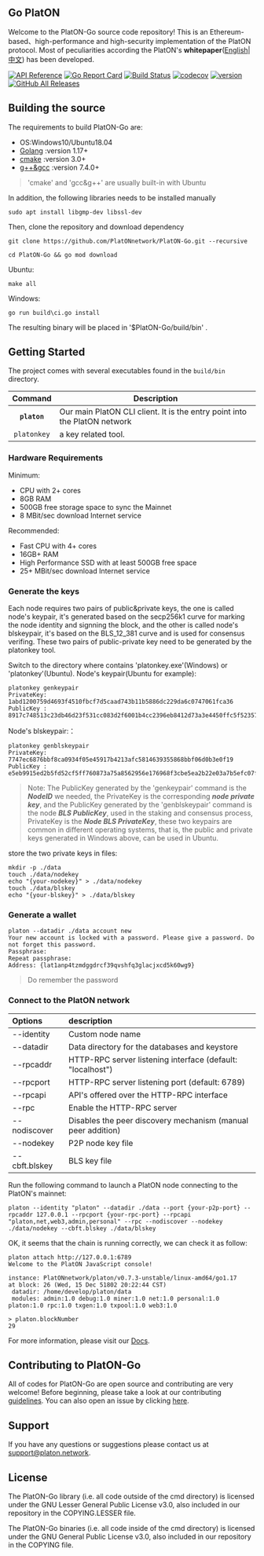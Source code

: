 ## Go PlatON

Welcome to the PlatON-Go source code repository! This is an Ethereum-based、high-performance and high-security implementation of the PlatON protocol.
Most of peculiarities according the PlatON's **whitepaper**([English](https://www.platon.network/pdf/en/PlatON_A_High-Efficiency_Trustless_Computing_Network_Whitepaper_EN.pdf)|[中文](https://www.platon.network/pdf/zh/PlatON_A_High-Efficiency_Trustless_Computing_Network_Whitepaper_ZH.pdf)) has been developed.

[![API Reference](
https://camo.githubusercontent.com/915b7be44ada53c290eb157634330494ebe3e30a/68747470733a2f2f676f646f632e6f72672f6769746875622e636f6d2f676f6c616e672f6764646f3f7374617475732e737667
)](https://pkg.go.dev/github.com/PlatONnetwork/PlatON-Go?tab=doc)
[![Go Report Card](https://goreportcard.com/badge/github.com/PlatONnetwork/PlatON-Go)](https://goreportcard.com/report/github.com/PlatONnetwork/PlatON-Go)
[![Build Status](https://github.com/PlatONnetwork/PlatON-Go/workflows/unittest/badge.svg)](https://github.com/PlatONnetwork/PlatON-Go/actions)
[![codecov](https://codecov.io/gh/PlatONnetwork/PlatON-Go/branch/feature-mainnet-launch/graph/badge.svg)](https://codecov.io/gh/PlatONnetwork/PlatON-Go)
[![version](https://img.shields.io/github/v/tag/PlatONnetwork/PlatON-Go)](https://github.com/PlatONnetwork/PlatON-Go/releases/latest)
[![GitHub All Releases](https://img.shields.io/github/downloads/PlatONnetwork/PlatON-Go/total.svg)](https://github.com/PlatONnetwork/PlatON-Go)

## Building the source
The requirements to build PlatON-Go are:

- OS:Windows10/Ubuntu18.04
- [Golang](https://golang.org/doc/install) :version 1.17+
- [cmake](https://cmake.org/) :version 3.0+
- [g++&gcc](http://gcc.gnu.org/) :version 7.4.0+
> 'cmake' and 'gcc&g++' are usually built-in with Ubuntu

In addition, the following libraries needs to be installed manually

```
sudo apt install libgmp-dev libssl-dev
```
Then, clone the repository and download dependency

```
git clone https://github.com/PlatONnetwork/PlatON-Go.git --recursive

cd PlatON-Go && go mod download
```

Ubuntu:

```
make all
```

Windows:

```
go run build\ci.go install 
```

The resulting binary will be placed in '$PlatON-Go/build/bin' .

## Getting Started

The project comes with several executables found in the `build/bin` directory.

| Command    | Description |
|:----------:|-------------|
| **`platon`** | Our main PlatON CLI client. It is the entry point into the PlatON network |
| `platonkey`    | a key related tool. |

### Hardware Requirements

Minimum:

* CPU with 2+ cores
* 8GB RAM
* 500GB free storage space to sync the Mainnet
* 8 MBit/sec download Internet service

Recommended:

* Fast CPU with 4+ cores
* 16GB+ RAM
* High Performance SSD with at least 500GB free space
* 25+ MBit/sec download Internet service

### Generate the keys

Each node requires two pairs of public&private keys, the one is called node's keypair, it's generated based on the secp256k1 curve for marking the node identity and signning the block, and the other is called node's blskeypair, it's based on the BLS_12_381 curve and is used for consensus verifing. These two pairs of public-private key need to be generated by the platonkey tool.

Switch to the directory where contains 'platonkey.exe'(Windows) or 'platonkey'(Ubuntu).
Node's keypair(Ubuntu for example):

```
platonkey genkeypair
PrivateKey:  1abd1200759d4693f4510fbcf7d5caad743b11b5886dc229da6c0747061fca36
PublicKey :  8917c748513c23db46d23f531cc083d2f6001b4cc2396eb8412d73a3e4450ffc5f5235757abf9873de469498d8cf45f5bb42c215da79d59940e17fcb22dfc127
```
Node's blskeypair:：

```
platonkey genblskeypair
PrivateKey:  7747ec6876bbf8ca0934f05e45917b4213afc5814639355868bbf06d0b3e0f19
PublicKey :  e5eb9915ed2b5fd52cf5ff760873a75a8562956e176968f3cbe5ea2b22e03a7b5efc07fdd5ad66d433b404cb880b560bed6295fa79f8fa649588be02231de2e70a782751dc28dbf516b7bb5d52053b5cdf985d8961a5baafa467e8dda55fe981
```

> Note: The PublicKey generated by the 'genkeypair' command is the ***NodeID*** we needed, the PrivateKey is the corresponding ***node private key***, and the PublicKey generated by the 'genblskeypair' command is the node ***BLS PublicKey***, used in the staking and consensus process, PrivateKey is the ***Node BLS PrivateKey***, these two keypairs are common in different operating systems, that is, the public and private keys generated in Windows above, can be used in Ubuntu.

store the two private keys in files:

```
mkdir -p ./data
touch ./data/nodekey 
echo "{your-nodekey}" > ./data/nodekey
touch ./data/blskey
echo "{your-blskey}" > ./data/blskey
```

### Generate a wallet

```
platon --datadir ./data account new
Your new account is locked with a password. Please give a password. Do not forget this password.
Passphrase:
Repeat passphrase:
Address: {lat1anp4tzmdggdrcf39qvshfq3glacjxcd5k60wg9}
```

> Do remember the password

### Connect to the PlatON network

| Options | description |
| :------------ | :------------ |
| --identity | Custom node name |
| --datadir  | Data directory for the databases and keystore |
| --rpcaddr  | HTTP-RPC server listening interface (default: "localhost") |
| --rpcport  | HTTP-RPC server listening port (default: 6789) |
| --rpcapi   | API's offered over the HTTP-RPC interface |
| --rpc      | Enable the HTTP-RPC server |
| --nodiscover | Disables the peer discovery mechanism (manual peer addition) |
| --nodekey | P2P node key file |
| --cbft.blskey | BLS key file |

Run the following command to launch a PlatON node connecting to the PlatON's mainnet:

```
platon --identity "platon" --datadir ./data --port {your-p2p-port} --rpcaddr 127.0.0.1 --rpcport {your-rpc-port} --rpcapi "platon,net,web3,admin,personal" --rpc --nodiscover --nodekey ./data/nodekey --cbft.blskey ./data/blskey
```

OK, it seems that the chain is running correctly, we can check it as follow:

```
platon attach http://127.0.0.1:6789
Welcome to the PlatON JavaScript console!

instance: PlatONnetwork/platon/v0.7.3-unstable/linux-amd64/go1.17
at block: 26 (Wed, 15 Dec 51802 20:22:44 CST)
 datadir: /home/develop/platon/data
 modules: admin:1.0 debug:1.0 miner:1.0 net:1.0 personal:1.0 platon:1.0 rpc:1.0 txgen:1.0 txpool:1.0 web3:1.0

> platon.blockNumber
29
```

For more information, please visit our [Docs](https://devdocs.platon.network/docs/en/).

## Contributing to PlatON-Go

All of codes for PlatON-Go are open source and contributing are very welcome! Before beginning, please take a look at our contributing [guidelines](https://github.com/PlatONnetwork/PlatON-Go/blob/develop/.github/CONTRIBUTING.md). You can also open an issue by clicking [here](https://github.com/PlatONnetwork/PlatON-Go/issues/new/choose).

## Support
If you have any questions or suggestions please contact us at support@platon.network.

## License
The PlatON-Go library (i.e. all code outside of the cmd directory) is licensed under the GNU Lesser General Public License v3.0, also included in our repository in the COPYING.LESSER file.

The PlatON-Go binaries (i.e. all code inside of the cmd directory) is licensed under the GNU General Public License v3.0, also included in our repository in the COPYING file.

